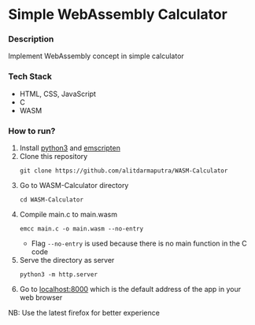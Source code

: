 # Simple WebAssembly Calculator

### Description
Implement WebAssembly concept in simple calculator

### Tech Stack

- HTML, CSS, JavaScript
- C
- WASM

### How to run?
1. Install [python3](https://www.python.org/downloads) and [emscripten](https://emscripten.org/docs/getting_started/downloads.html)
2. Clone this repository
   ```
   git clone https://github.com/alitdarmaputra/WASM-Calculator
   ```
4. Go to WASM-Calculator directory
   ```
   cd WASM-Calculator
   ```
3. Compile main.c to main.wasm
   ```
   emcc main.c -o main.wasm --no-entry
   ```
   - Flag `--no-entry` is used because there is no main function in the C code
4. Serve the directory as server
   ```
   python3 -m http.server
   ```
5. Go to [localhost:8000](http://localhost:8000) which is the default address of the app in your web browser

NB:
Use the latest firefox for better experience
